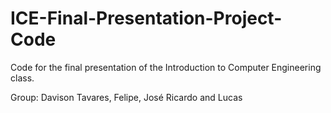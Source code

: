 # ICE-Final-Presentation-Project-Code
Code for the final presentation of the Introduction to Computer Engineering class.

Group: Davison Tavares, Felipe, José Ricardo and Lucas
